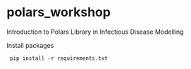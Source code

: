 # polars_workshop
 Introduction to Polars Library in Infectious Disease Modelling


 Install packages
 
```
 pip install -r requirements.txt
```
